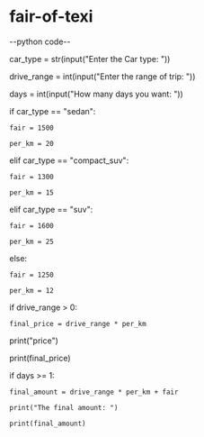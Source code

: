 # fair-of-texi

--python code--




car_type = str(input("Enter the Car type: "))


drive_range = int(input("Enter the range of trip: "))


days = int(input("How many days you want: "))


if car_type == "sedan":

    fair = 1500
    
    per_km = 20
    
elif car_type == "compact_suv":

    fair = 1300
    
    per_km = 15

    
elif car_type == "suv":

    fair = 1600
    
    per_km = 25
    
else: 

    fair = 1250
    
    per_km = 12
    
if drive_range > 0:

    final_price = drive_range * per_km 
    
print("price")

print(final_price)

if days >= 1:

    final_amount = drive_range * per_km + fair
    
    print("The final amount: ")
    
    print(final_amount)
